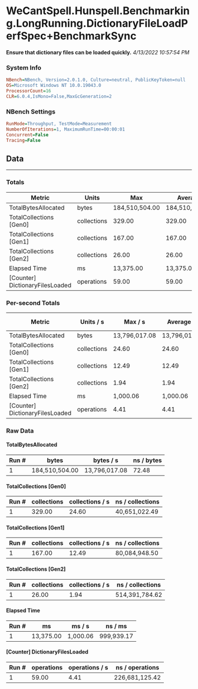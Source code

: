 ﻿# WeCantSpell.Hunspell.Benchmarking.LongRunning.DictionaryFileLoadPerfSpec+BenchmarkSync
__Ensure that dictionary files can be loaded quickly.__
_4/13/2022 10:57:54 PM_
### System Info
```ini
NBench=NBench, Version=2.0.1.0, Culture=neutral, PublicKeyToken=null
OS=Microsoft Windows NT 10.0.19043.0
ProcessorCount=16
CLR=6.0.4,IsMono=False,MaxGcGeneration=2
```

### NBench Settings
```ini
RunMode=Throughput, TestMode=Measurement
NumberOfIterations=1, MaximumRunTime=00:00:01
Concurrent=False
Tracing=False
```

## Data
-------------------

### Totals
|          Metric |           Units |             Max |         Average |             Min |          StdDev |
|---------------- |---------------- |---------------- |---------------- |---------------- |---------------- |
|TotalBytesAllocated |           bytes |  184,510,504.00 |  184,510,504.00 |  184,510,504.00 |            0.00 |
|TotalCollections [Gen0] |     collections |          329.00 |          329.00 |          329.00 |            0.00 |
|TotalCollections [Gen1] |     collections |          167.00 |          167.00 |          167.00 |            0.00 |
|TotalCollections [Gen2] |     collections |           26.00 |           26.00 |           26.00 |            0.00 |
|    Elapsed Time |              ms |       13,375.00 |       13,375.00 |       13,375.00 |            0.00 |
|[Counter] DictionaryFilesLoaded |      operations |           59.00 |           59.00 |           59.00 |            0.00 |

### Per-second Totals
|          Metric |       Units / s |         Max / s |     Average / s |         Min / s |      StdDev / s |
|---------------- |---------------- |---------------- |---------------- |---------------- |---------------- |
|TotalBytesAllocated |           bytes |   13,796,017.08 |   13,796,017.08 |   13,796,017.08 |            0.00 |
|TotalCollections [Gen0] |     collections |           24.60 |           24.60 |           24.60 |            0.00 |
|TotalCollections [Gen1] |     collections |           12.49 |           12.49 |           12.49 |            0.00 |
|TotalCollections [Gen2] |     collections |            1.94 |            1.94 |            1.94 |            0.00 |
|    Elapsed Time |              ms |        1,000.06 |        1,000.06 |        1,000.06 |            0.00 |
|[Counter] DictionaryFilesLoaded |      operations |            4.41 |            4.41 |            4.41 |            0.00 |

### Raw Data
#### TotalBytesAllocated
|           Run # |           bytes |       bytes / s |      ns / bytes |
|---------------- |---------------- |---------------- |---------------- |
|               1 |  184,510,504.00 |   13,796,017.08 |           72.48 |

#### TotalCollections [Gen0]
|           Run # |     collections | collections / s |ns / collections |
|---------------- |---------------- |---------------- |---------------- |
|               1 |          329.00 |           24.60 |   40,651,022.49 |

#### TotalCollections [Gen1]
|           Run # |     collections | collections / s |ns / collections |
|---------------- |---------------- |---------------- |---------------- |
|               1 |          167.00 |           12.49 |   80,084,948.50 |

#### TotalCollections [Gen2]
|           Run # |     collections | collections / s |ns / collections |
|---------------- |---------------- |---------------- |---------------- |
|               1 |           26.00 |            1.94 |  514,391,784.62 |

#### Elapsed Time
|           Run # |              ms |          ms / s |         ns / ms |
|---------------- |---------------- |---------------- |---------------- |
|               1 |       13,375.00 |        1,000.06 |      999,939.17 |

#### [Counter] DictionaryFilesLoaded
|           Run # |      operations |  operations / s | ns / operations |
|---------------- |---------------- |---------------- |---------------- |
|               1 |           59.00 |            4.41 |  226,681,125.42 |


